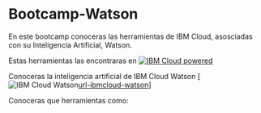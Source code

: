 # Bootcamp-Watson
En este bootcamp conoceras las herramientas de IBM Cloud, asosciadas con su Inteligencia Artificial, Watson.

Estas herramientas las encontraras en [![IBM Cloud powered][img-ibmcloud-powered]][url-ibmcloud]

Conoceras la inteligencia artificial de IBM Cloud Watson [![IBM Cloud Watson][img-ibmcloud-watson][url-ibmcloud-watson]]

Conoceras que herramientas como:



[img-ibmcloud-powered]: https://img.shields.io/badge/IBM%20cloud-powered-blue.svg
[url-ibmcloud]: https://www.ibm.com/cloud/
[img-ibmcloud-watson]: https://img.shiels.io/badge/IBM%20Cloud-Watson-blue.svg
[url-ibmcloud-watson]: https://www.ibm.com/watson